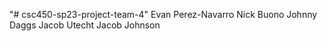 "# csc450-sp23-project-team-4" 
Evan Perez-Navarro
Nick Buono
Johnny Daggs
Jacob Utecht
Jacob Johnson